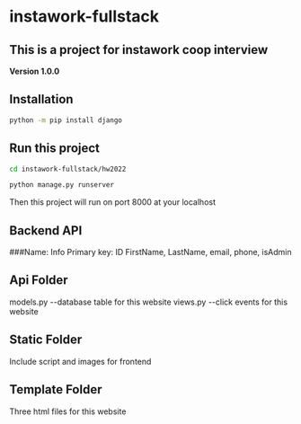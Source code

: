 # instawork-fullstack
## This is a project for instawork coop interview

**Version 1.0.0** 

## Installation

```bash
python -m pip install django
````

## Run this project
```bash
cd instawork-fullstack/hw2022
```

```bash
python manage.py runserver
```
Then this project will run on port 8000 at your localhost

## Backend API
###Name: Info
Primary key: ID
FirstName,
LastName,
email,
phone,
isAdmin

## Api Folder
models.py --database table for this website
views.py --click events for this website

## Static Folder
Include script and images for frontend

## Template Folder
Three html files for this website
